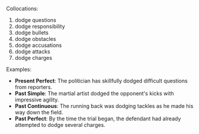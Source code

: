Collocations:
1. dodge questions
2. dodge responsibility
3. dodge bullets
4. dodge obstacles
5. dodge accusations
6. dodge attacks
7. dodge charges

Examples:
- **Present Perfect**: The politician has skillfully dodged difficult questions from reporters.
- **Past Simple**: The martial artist dodged the opponent's kicks with impressive agility.
- **Past Continuous**: The running back was dodging tackles as he made his way down the field.
- **Past Perfect**: By the time the trial began, the defendant had already attempted to dodge several charges.
